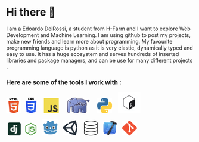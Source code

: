 # Hi there 👋

I am a Edoardo DeiRossi, a student from H-Farm and I want to explore Web Development and Machine Learning. I am using github to post my projects, make new friends and learn more about programming. My favourite programming language is python as it is very elastic, dynamically typed and easy to use. It has a huge ecosystem and serves hundreds of inserted libraries and package managers, and can be use for many different projects .
<br>

<h3>Here are some of the tools I work with :</h3>

<html>

<img src="HTML5.png" width="40px">&nbsp;&nbsp;&nbsp;<img src="CSS3.png" width="29px">&nbsp;&nbsp;&nbsp;&nbsp;
<img src="JS.png" width="40px">&nbsp;&nbsp;&nbsp;&nbsp;&nbsp;
<img src="PHP.png" width="60px">&nbsp;&nbsp;&nbsp;&nbsp;
<img src="PYTHON.png" width="40px">&nbsp;&nbsp;&nbsp;
<img src="BASH.jpg" width="60px">
  
&nbsp;<img src="DJANGO.png" width="35px">&nbsp;&nbsp;
<img src="NODEJS.png" width="30px">&nbsp;&nbsp;&nbsp;
<img src="GODOT.png" width="43px">&nbsp;&nbsp;
<img src="UNITY.png" width="40px">&nbsp;&nbsp;&nbsp;
<img src="SQL.png" width="40px">&nbsp;&nbsp;
<img src="XCODE.png" width="40px">&nbsp;&nbsp;
<img src="GIT.png" width="40px">
  
</html>


<!--
**EdoardoCoding1/EdoardoCoding1** is a ✨ _special_ ✨ repository because its `README.md` (this file) appears on your GitHub profile.

Here are some ideas to get you started:

- 🔭 I’m currently working on ...
- 🌱 I’m currently learning ...
- 👯 I’m looking to collaborate on ...
- 🤔 I’m looking for help with ...
- 💬 Ask me about ...
- 📫 How to reach me: ...
- 😄 Pronouns: ...
- ⚡ Fun fact: ...
-->
